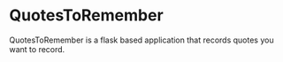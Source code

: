 # QuotesToRemember
QuotesToRemember is a flask based application that records quotes you want to record. 
